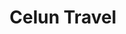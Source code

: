 ---
title: "Celun Travel"
url: /ciudad-autonoma-de-buenos-aires/celun-travel/
shop: agencia de viajes
---